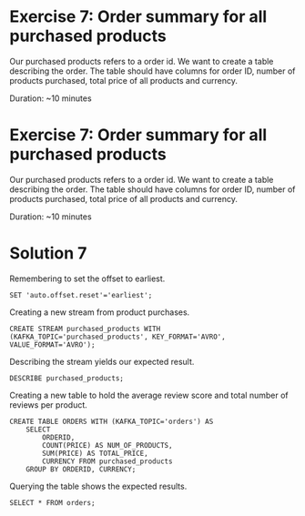 # Exercise 7: Order summary for all purchased products

Our purchased products refers to a order id. We want to create a table describing the order. 
The table should have columns for order ID, number of products purchased, total price of all products and currency.


Duration: ~10 minutes

# Exercise 7: Order summary for all purchased products

Our purchased products refers to a order id. We want to create a table describing the order.
The table should have columns for order ID, number of products purchased, total price of all products and currency.


Duration: ~10 minutes

# Solution 7

Remembering to set the offset to earliest.

    SET 'auto.offset.reset'='earliest';

Creating a new stream from product purchases.


    CREATE STREAM purchased_products WITH (KAFKA_TOPIC='purchased_products', KEY_FORMAT='AVRO', VALUE_FORMAT='AVRO');

Describing the stream yields our expected result.

    DESCRIBE purchased_products;

Creating a new table to hold the average review score and total number of reviews per product.

    CREATE TABLE ORDERS WITH (KAFKA_TOPIC='orders') AS 
        SELECT 
            ORDERID, 
            COUNT(PRICE) AS NUM_OF_PRODUCTS, 
            SUM(PRICE) AS TOTAL_PRICE, 
            CURRENCY FROM purchased_products 
        GROUP BY ORDERID, CURRENCY;


Querying the table shows the expected results.

    SELECT * FROM orders;